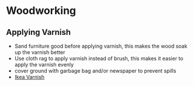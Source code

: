# Woodworking

## Applying Varnish

* Sand furniture good before applying varnish, this makes the wood soak up the varnish better
* Use cloth rag to apply varnish instead of brush, this makes it easier to apply the varnish evenly
* cover ground with garbage bag and/or newspaper to prevent spills
* [Ikea Varnish](https://www.ikea.com/ch/en/p/varda-wood-stain-outdoor-use-brown-40333101/)

